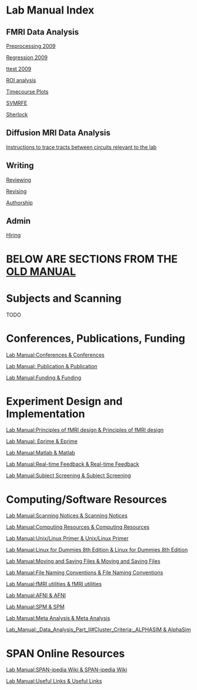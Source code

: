 # Lab Manual Index

## FMRI Data Analysis

[Preprocessing 2009](preprocess09.md)

[Regression 2009](regression09.md)

[ttest 2009](ttest09.md)

[ROI analysis](roi_analysis.md)

[Timecourse Plots](timecourses.md)

[SVMRFE](svm.md)

[Sherlock](sherlock.md)

## Diffusion MRI Data Analysis

[Instructions to trace tracts between circuits relevant to the lab](https://github.com/josiahl/spantracts)

## Writing

[Reviewing](reviewing.md)

[Revising](revising.md)

[Authorship](authorship.md)


## Admin

[Hiring](hiring.md)
# BELOW ARE SECTIONS FROM THE [OLD MANUAL](https://web.stanford.edu/group/spanlab/cgi-bin/wiki/index.php?title=Lab_Manual)
# Subjects and Scanning

TODO

# Conferences, Publications, Funding

[Lab Manual:Conferences & Conferences]()

[Lab Manual: Publication  &  Publication]()

[Lab Manual:Funding & Funding]()

# Experiment Design and Implementation

[Lab Manual:Principles of fMRI design  &  Principles of fMRI design]()

[Lab Manual: Eprime & Eprime]()

[Lab Manual:Matlab  &  Matlab]()

[Lab Manual:Real-time Feedback  &  Real-time Feedback]()

[Lab Manual:Subject Screening  &  Subject Screening]()

# Computing/Software Resources 

[Lab Manual:Scanning Notices & Scanning Notices]()

[Lab Manual:Computing Resources & Computing Resources]()

[Lab Manual:Unix/Linux Primer & Unix/Linux Primer]()

[Lab Manual:Linux for Dummies 8th Edition &  Linux for Dummies 8th Edition]()

[Lab Manual:Moving and Saving Files & Moving and Saving Files]()

[Lab Manual:File Naming Conventions & File Naming Conventions]()

[Lab Manual:fMRI utilities & fMRI utilities]()

[Lab Manual:AFNI & AFNI]()

[Lab Manual:SPM & SPM]()

[Lab Manual:Meta Analysis & Meta Analysis]()

[Lab_Manual:_Data_Analysis_Part_II#Cluster_Criteria:_ALPHASIM & AlphaSim]()

# SPAN Online Resources

[Lab Manual:SPAN-ipedia Wiki & SPAN-ipedia Wiki]()

[Lab Manual:Useful Links & Useful Links]()

